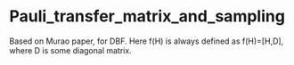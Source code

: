 # Pauli_transfer_matrix_and_sampling

Based on Murao paper, for DBF. Here f(H) is always defined as f(H)=[H,D], where D is some diagonal matrix.
